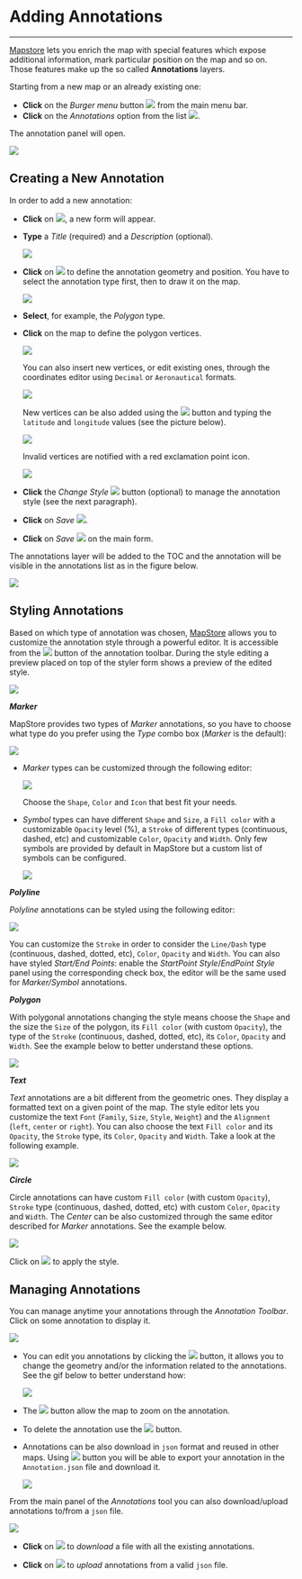 # Adding Annotations
********************

[Mapstore](https://mapstore.geo-solutions.it/mapstore/#/) lets you enrich the map with special features which expose additional information, mark particular position on the map and so on.
Those features make up the so called **Annotations** layers.

Starting from a new map or an already existing one:

* **Click** on the *Burger menu* button <img src="../img/burger.jpg" style="max-width:30px;" /> from the main menu bar.
* **Click** on the *Annotations* option from the list <img src="../img/annotation-option.jpg" style="max-width:100px;"/>.

The annotation panel will open.

<img src="../img/annotation_tool.png" style="max-width:600px;" />

Creating a New Annotation
-------------------------

In order to add a new annotation:

* **Click** on <img src="../img/+++.jpg" style="max-width:30px;" />, a new form will appear.

* **Type** a *Title* (required) and a *Description* (optional).

    <img src="../img/annotation_form_filled.png" style="max-width:500px;" />

* **Click** on <img src="../img/annotation-draw.jpg" style="max-width:30px;" /> to define the annotation geometry and position. You have to select the annotation type first, then to draw it on the map.

    <img src="../img/annotations_types.png" style="max-width:500px;" />

* **Select**, for example, the *Polygon* type.

* **Click** on the map to define the polygon vertices.

    <img src="../img/polygon_annotation_drawing.gif" />


    You can also insert new vertices, or edit existing ones, through the coordinates editor using `Decimal` or `Aeronautical` formats.


    <img src="../img/coordinates_format_switcher.png" style="max-width:600px;" />


    New vertices can be also added using the <img src="../img/++.jpg" style="max-width:30px;" /> button and typing the `latitude` and `longitude` values (see the picture below).


    <img src="../img/add_vertex_button.png" style="max-width:450px;" />


    Invalid vertices are notified with a red exclamation point icon.


    <img src="../img/invalid_vertex.png" style="max-width:600px;" />

* **Click** the *Change Style* <img src="../img/change_style_icon.png" style="max-width:30px;" /> button (optional) to manage the annotation style (see the next paragraph).

* **Click** on *Save* <img src="../img/save_button.png" style="max-width:30px;" />.

* **Click** on *Save* <img src="../img/save_button.png" style="max-width:30px;" /> on the main form.

The annotations layer will be added to the TOC and the annotation will be visible in the annotations list as in the figure below.

<img src="../img/tijuana_annotation.png" />

Styling Annotations
-------------------

Based on which type of annotation was chosen, [MapStore](https://mapstore.geo-solutions.it/mapstore/#/) allows you to customize the annotation style through a powerful editor. It is accessible from the <img src="../img/annotation-draw.jpg" style="max-width:30px;" /> button of the annotation toolbar. During the style editing a preview placed on top of the styler form shows a preview of the edited style.

<img src="../img/annotations_toolbar.png" style="max-width:500px;"/>

***Marker***

MapStore provides two types of *Marker* annotations, so you have to choose what type do you prefer using the *Type* combo box (*Marker* is the default):

<img src="../img/marker_type_selection.png" style="max-width:500px;"/>

* *Marker* types can be customized through the following editor:

    <img src="../img/marker_style_editor.png" style="max-width:600px;"/>

    Choose the `Shape`, `Color` and `Icon` that best fit your needs.

* *Symbol* types can  have different `Shape` and `Size`, a `Fill color` with a customizable `Opacity` level (%), a `Stroke` of different types (continuous, dashed, etc) and customizable `Color`, `Opacity` and `Width`. Only few symbols are provided by default in MapStore but a custom list of symbols can be configured.

    <img src="../img/symbol_style_editor.png" style="max-width:600px;"/>

***Polyline***

*Polyline* annotations can be styled using the following editor:

<img src="../img/polyline_style_editor.png" style="max-width:500px;"/>

You can customize the `Stroke` in order to consider the `Line/Dash` type (continuous, dashed, dotted, etc), `Color`, `Opacity` and `Width`.
You can also have styled *Start/End Points*: enable the *StartPoint Style*/*EndPoint Style* panel using the corresponding check box, the editor will be the same used for *Marker/Symbol* annotations.

***Polygon***

With polygonal annotations changing the style means choose the `Shape` and the size the `Size` of the polygon, its `Fill color` (with custom `Opacity`), the type of the `Stroke` (continuous, dashed, dotted, etc), its `Color`, `Opacity` and `Width`.
See the example below to better understand these options.

<img src="../img/polygon_style_editor.png" style="max-width:500px;"/>

***Text***

*Text* annotations are a bit different from the geometric ones. They display a formatted text on a given point of the map.
The style editor lets you customize the text `Font` (`Family`, `Size`, `Style`, `Weight`) and the `Alignment` (`left`, `center` or `right`).
You can also choose the text `Fill color` and its `Opacity`, the `Stroke` type, its `Color`, `Opacity` and `Width`. Take a look at the following example.

<img src="../img/text_annotation_editor.png" style="max-width:500px;"/>

***Circle***

Circle annotations can have custom `Fill color` (with custom `Opacity`), `Stroke` type (continuous, dashed, dotted, etc) with custom `Color`, `Opacity` and `Width`. The *Center* can be also customized through the same editor described for *Marker* annotations.
See the example below.

<img src="../img/circle_style_editor.png" style="max-width:500px;"/>

Click on <img src="../img/apply_button.png" style="max-width:30px;" /> to apply the style.

Managing Annotations
--------------------

You can manage anytime your annotations through the *Annotation Toolbar*. Click on some annotation to display it.

<img src="../img/annotation_toolbar.png" style="max-width:500px;"/>

* You can edit you annotations by clicking the <img src="../img/edit_button.png" style="max-width:30px;" /> button, it allows you to change the geometry and/or the information related to the annotations. See the gif below to better understand how:

    <img src="../img/editing_annotations.gif" />

* The <img src="../img/zoom_button.png" style="max-width:30px;" /> button allow the map to zoom on the annotation.

* To delete the annotation use the <img src="../img/delete_button.png" style="max-width:30px;" /> button.

* Annotations can be also download in `json` format and reused in other maps. Using <img src="../img/download_annotation_button.png" style="max-width:30px;" /> button you will be able to export your annotation in the `Annotation.json` file and download it.

    <img src="../img/download_annotation.png" />

From the main panel of the *Annotations* tool you can also download/upload annotations to/from a `json` file.

<img src="../img/annotations_main_panel.png" style="max-width:500px;" />

* **Click** on <img src="../img/download_annotation_button.png" style="max-width:30px;" > to *download* a file with all the existing annotations.

* **Click** on <img src="../img/upload_annotation_button.png" style="max-width:30px;" > to *upload* annotations from a valid `json` file.
